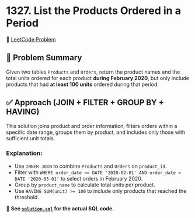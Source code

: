 # 1327. List the Products Ordered in a Period

🔗 [LeetCode Problem](https://leetcode.com/problems/list-the-products-ordered-in-a-period/)

## 🧠 Problem Summary

Given two tables `Products` and `Orders`, return the product names and the total units ordered for each product **during February 2020**, but only include products that had **at least 100 units** ordered during that period.

## ✅ Approach (JOIN + FILTER + GROUP BY + HAVING)

This solution joins product and order information, filters orders within a specific date range, groups them by product, and includes only those with sufficient unit totals.

### Explanation:

- Use `INNER JOIN` to combine `Products` and `Orders` on `product_id`.
- Filter with `WHERE order_date >= DATE '2020-02-01' AND order_date < DATE '2020-03-01'` to select orders in February 2020.
- Group by `product_name` to calculate total units per product.
- Use `HAVING SUM(unit) >= 100` to include only products that reached the threshold.

📄 **See [`solution.sql`](./solution.sql) for the actual SQL code.**
